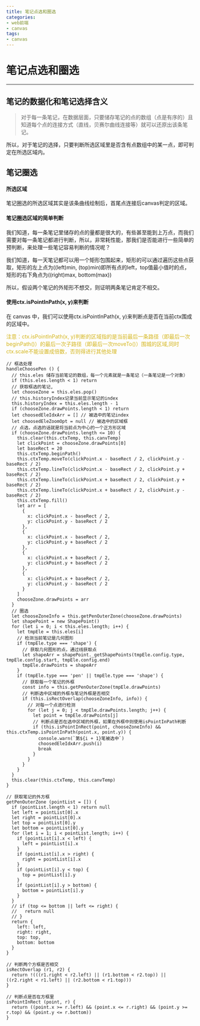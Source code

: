 ```yaml
---
title: 笔记点选和圈选
categories:
- web前端
- canvas
tags:
- canvas
---
```


# 笔记点选和圈选
***

## 笔记的数据化和笔记选择含义

> 对于每一条笔记，在数据层面，只要储存笔记的点的数组（点是有序的）且知道每个点的连接方式（直线，贝赛尔曲线连接等）就可以还原出该条笔记。

所以，对于笔记的选择，只要判断所选区域里是否含有点数组中的某一点，即可判定在所选区域内。

## 笔记圈选

#### 所选区域

笔记圈选的所选区域其实是该条曲线绘制后，首尾点连接后canvas判定的区域。

#### 笔记圈选区域的简单判断

我们知道，每一条笔记里储存的点的量都是很大的，有些甚至能到上万点，而我们需要对每一条笔记都进行判断，所以，非常耗性能，那我们是否能进行一些简单的预判断，来处理一些笔记容易判断的情况呢？

我们知道，每一天笔记都可以用一个矩形包围起来，矩形的可以通过遍历这些点获取，矩形的左上点为((left)min, (top)min)即所有点的left，top值最小值时的点，矩形的右下角点为((right)max, bottom(max))

所以，假设两个笔记的外矩形不想交，则证明两条笔记肯定不相交。

#### 使用ctx.isPointInPath(x, y)来判断

在 canvas 中，我们可以使用ctx.isPointInPath(x, y)来判断点是否在当前ctx围成的区域中。

<font color=#D4B51B>注意：ctx.isPointInPath(x, y)判断的区域指的是当前最后一条路径（即最后一次beginPath()）的最后一次子路径（即最后一次moveTo()）围城的区域,同时ctx.scale不能设置成倍数，否则得进行其他处理</font>

```
// 框选处理
handleChoosePen () {
  // this.eles 储存当前笔记的数组，每一个元素就是一条笔记（一条笔记是一个对象）
  if (this.eles.length < 1) return
  // 获取框选的笔记,
  let chooseZone = this.eles.pop()
  // this.historyIndex记录当前显示笔记的index
  this.historyIndex = this.eles.length - 1
  if (chooseZone.drawPoints.length < 1) return
  let choosedEleIdxArr = [] // 被选中的笔记index
  let choosedEleZoomOpt = null // 被选中的区域框
  // 点选，点选的话就是将当前点为中心的一个正方形区域
  if (chooseZone.drawPoints.length <= 10) {
    this.clear(this.ctxTemp, this.canvTemp)
    let clickPoint = chooseZone.drawPoints[0]
    let baseRect = 20
    this.ctxTemp.beginPath()
    this.ctxTemp.moveTo(clickPoint.x - baseRect / 2, clickPoint.y - baseRect / 2)
    this.ctxTemp.lineTo(clickPoint.x - baseRect / 2, clickPoint.y + baseRect / 2)
    this.ctxTemp.lineTo(clickPoint.x + baseRect / 2, clickPoint.y + baseRect / 2)
    this.ctxTemp.lineTo(clickPoint.x + baseRect / 2, clickPoint.y - baseRect / 2)
    this.ctxTemp.fill()
    let arr = [
      {
        x: clickPoint.x - baseRect / 2,
        y: clickPoint.y - baseRect / 2
      },
      {
        x: clickPoint.x - baseRect / 2,
        y: clickPoint.y + baseRect / 2
      },
      {
        x: clickPoint.x + baseRect / 2,
        y: clickPoint.y + baseRect / 2
      },
      {
        x: clickPoint.x + baseRect / 2,
        y: clickPoint.y - baseRect / 2
      }
    ]
    chooseZone.drawPoints = arr
  }
  // 圈选
  let chooseZoneInfo = this.getPenOuterZone(chooseZone.drawPoints)
  let shapePoint = new ShapePoint()
  for (let i = 0; i < this.eles.length; i++) {
    let tmpEle = this.eles[i]
    // 检测当前笔记是几何图形
    if (tmpEle.type === 'shape') {
      // 获取几何图形的点，通过线获取点
      let shapeArr = shapePoint._getShapePoints(tmpEle.config.type, tmpEle.config.start, tmpEle.config.end)
      tmpEle.drawPoints = shapeArr
    }
    if (tmpEle.type === 'pen' || tmpEle.type === 'shape') {
      // 获取每一个笔记的外框
      const info = this.getPenOuterZone(tmpEle.drawPoints)
      // 判断选中区域的外框与笔记外框是否相交
      if (this.isRectOverlap(chooseZoneInfo, info)) {
        // 对每一个点进行检测
        for (let j = 0; j < tmpEle.drawPoints.length; j++) {
          let point = tmpEle.drawPoints[j]
          // 判断点是否在选中区域的外框，如果在外框中则使用isPointInPath判断
          if (this.isPointInRect(point, chooseZoneInfo) && this.ctxTemp.isPointInPath(point.x, point.y)) {
            console.warn(`第${i + 1}笔被选中`)
            choosedEleIdxArr.push(i)
            break
          }
        }
      }
    }
  }
  this.clear(this.ctxTemp, this.canvTemp)
}

// 获取笔记的外方框
getPenOuterZone (pointList = []) {
  if (pointList.length < 1) return null
  let left = pointList[0].x
  let right = pointList[0].x
  let top = pointList[0].y
  let bottom = pointList[0].y
  for (let i = 1; i < pointList.length; i++) {
    if (pointList[i].x < left) {
      left = pointList[i].x
    }
    if (pointList[i].x > right) {
      right = pointList[i].x
    }
    if (pointList[i].y < top) {
      top = pointList[i].y
    }
    if (pointList[i].y > bottom) {
      bottom = pointList[i].y
    }
  }
  // if (top <= bottom || left <= right) {
  //   return null
  // }
  return {
    left: left,
    right: right,
    top: top,
    bottom: bottom
  }
}

// 判断两个方框是否相交
isRectOverlap (r1, r2) {
  return !(((r1.right < r2.left) || (r1.bottom < r2.top)) || ((r2.right < r1.left) || (r2.bottom < r1.top)))
}

// 判断点是否在方框里
isPointInRect (point, r) {
  return ((point.x >= r.left) && (point.x <= r.right) && (point.y >= r.top) && (point.y <= r.bottom))
}
```


